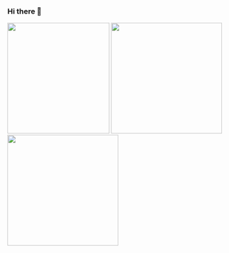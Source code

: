 ### Hi there 👋

<img src="https://media.giphy.com/media/eeUJaTwsHh3tswkaYm/giphy.gif" width="230" height="250"/> <img src="https://media.giphy.com/media/JIX9t2j0ZTN9S/giphy.gif" width="250" height="250"/> <img src="https://media.giphy.com/media/10aThFS9xdNRMA/giphy.gif" width="250" height="250"/>
